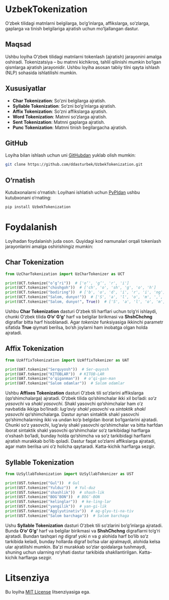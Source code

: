 # UzbekTokenization
O‘zbek tilidagi matnlarni belgilarga, bo‘g‘inlarga, affikslarga, so‘zlarga, gaplarga va tinish belgilariga ajratish uchun mo‘ljallangan dastur.

## Maqsad
Ushbu loyiha O‘zbek tilidagi matnlarni tokenlash (ajratish) jarayonini amalga oshiradi. Tokenizatsiya – bu matnni kichikroq, tahlil qilinishi mumkin bo‘lgan qismlarga ajratish jarayonidir. Ushbu loyiha asosan tabiiy tilni qayta ishlash (NLP) sohasida ishlatilishi mumkin.

## Xususiyatlar
* **Char Tokenization**: So‘zni belgilarga ajratish.
* **Syllable Tokenization**: So‘zni bo‘g‘inlarga ajratish.
* **Affix Tokenization**: So‘zni affikslarga ajratish.
* **Word Tokenization**: Matnni so‘zlarga ajratish.
* **Sent Tokenization**: Matnni gaplarga ajratish.
* **Punc Tokenization**: Matnni tinish begilargacha ajratish.

## GitHub
Loyiha bilan ishlash uchun uni [GitHubdan](https://github.com/ddasturbek/UzbekTokenization) yuklab olish mumkin:
```bash
git clone https://github.com/ddasturbek/UzbekTokenization.git
```

## O‘rnatish
Kutubxonalarni o‘rnatish: Loyihani ishlatish uchun [PyPIdan](https://pypi.org/project/UzbekTokenization) ushbu kutubxonani o‘rnating:
```bash
pip install UzbekTokenization
```

# Foydalanish
Loyihadan foydalanish juda oson. Quyidagi kod namunalari orqali tokenlash jarayonlarini amalga oshirishingiz mumkin:

## Char Tokenization

```Python
from UzCharTokenization import UzCharTokenizer as UCT

print(UCT.tokenize("o‘g‘ri"))  # ['o‘', 'g‘', 'r', 'i']
print(UCT.tokenize("choshgoh"))  # ['ch', 'o', 'sh', 'g', 'o', 'h']
print(UCT.tokenize("bodiring"))  # ['b', 'o', 'd', 'i', 'r', 'i', 'ng']
print(UCT.tokenize("Salom, dunyo!"))  # ['S', 'a', 'l', 'o', 'm', ',', 'd', 'u', 'n', 'y', 'o', '!']
print(UCT.tokenize("Salom, dunyo!", True))  # ['S', 'a', 'l', 'o', 'm', ',', ' ', 'd', 'u', 'n', 'y', 'o', '!']
```
Ushbu **Char Tokenization** dasturi O‘zbek tili harflari uchun to‘g‘ri ishlaydi, chunki O‘zbek tilida **O‘o‘ G‘g‘** harf va belgilar birikmasi va **ShshChchng** digraflar bitta harf hisoblanadi. Agar *tokenize* funksiyasiga ikkinchi parametr sifatida **True** qiymati berilsa, bo‘sh joylarni ham inobatga olgan holda ajratadi.

## Affix Tokenization

```Python
from UzAffixTokenization import UzAffixTokenizer as UAT

print(UAT.tokenize("Serquyosh"))  # Ser-quyosh
print(UAT.tokenize("KITOBLAR"))  # KITOB-LAR
print(UAT.tokenize("o‘qiganman"))  # o‘qi-gan-man
print(UAT.tokenize("Salom odamlar"))  # Salom odamlar
```
Ushbu **Affixes Tokenization** dasturi O‘zbek tili so‘zlarini affikslarga (qo‘shimchalarga) ajratadi. O‘zbek tilida qo‘shimchalar ikki xil bo‘ladi: *so‘z yasovchi* va *shakl yasovchi*. Shakl yasovchi qo‘shimchalar ham o‘z navbatida ikkiga bo‘linadi: *lug‘aviy shakl yasovchi* va *sintaktik shakl yasovchi* qo‘shimchalarga. Dastur aynan sintaktik shakl yasovchi qo‘shimchalarning ikki va undan ko‘p belgidan iborat bo‘lganlarini ajratadi. Chunki so‘z yasovchi, lug‘aviy shakl yasovchi qo‘shimchalar va bitta harfdan iborat sintaktik shakl yasovchi qo‘shimchalar so‘z tarkibidagi harflarga o‘xshash bo‘ladi, bunday holda qo‘shimcha va so‘z tarkibidagi harflarni ajratish murakkab bo‘lib qoladi. Dastur faqat so‘zlarni affikslarga ajratadi, agar matn berilsa uni o‘z holicha qaytaradi. Katta-kichik harflarga sezgir.

## Syllable Tokenization

```Python
from UzSyllabTokenization import UzSyllabTokenizer as UST

print(UST.tokenize("Gul"))  # Gul
print(UST.tokenize("Yulduz"))  # Yul-duz
print(UST.tokenize("shashlik"))  # shash-lik
print(UST.tokenize("BOG‘BON"))  # BOG‘-BON
print(UST.tokenize("kelinglar"))  # ke-ling-lar
print(UST.tokenize("yangilik"))  # yan-gi-lik
print(UST.tokenize("Agglyutinativ"))  # ag-glyu-ti-na-tiv
print(UST.tokenize("Salom barchaga"))  # Salom barchaga
```
Ushu **Syllable Tokenization** dasturi O‘zbek tili so‘zlarini bo‘g‘inlarga ajratadi. Bunda **O‘o‘ G‘g‘** harf va belgilar birikmasi va **ShshChchng** digraflarni to‘g‘ri ajratadi. Bundan tashqari *ng* digraf yoki *n* va *g* alohida harf bo‘lib so‘z tarkibida keladi, bunday hollarda digraf bo‘lsa ular ajralmaydi, alohida kelsa ular ajratilishi mumkin. Ba'zi murakkab so‘zlar qoidalarga tushmaydi, shuning uchun ularning ro‘yhati dastur tarkibida shakllantirilgan. Katta-kichik harflarga sezgir.

# Litsenziya
Bu loyiha [MIT License]([https://github.com/ddasturbek/UzbekTokenization?tab=MIT-1-ov-file](https://opensource.org/license/mit)) litsenziyasiga ega.
